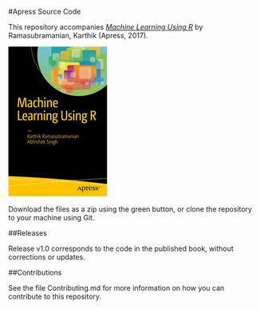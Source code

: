 #Apress Source Code

This repository accompanies [*Machine Learning Using R*](http://www.apress.com/9781484223338) by Ramasubramanian, Karthik (Apress, 2017).

![Cover image](9781484223338.jpg)

Download the files as a zip using the green button, or clone the repository to your machine using Git.

##Releases

Release v1.0 corresponds to the code in the published book, without corrections or updates.

##Contributions

See the file Contributing.md for more information on how you can contribute to this repository.
